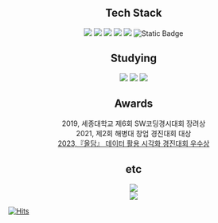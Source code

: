 <div align="center">
  <h2 align="center">Tech Stack</h2>
  <img src="https://img.shields.io/badge/C-blue?style=for-the-badge&logo=c&color=grey"/>
  <img src="https://img.shields.io/badge/Python-blue?style=for-the-badge&logo=python&logoColor=ffdd54"/>
  <img src="https://img.shields.io/badge/pandas-150458.svg?style=for-the-badge&logo=pandas&logoColor=white"/>
  <img src="https://img.shields.io/badge/numpy-4d77cf.svg?style=for-the-badge&logo=numpy&logoColor=white"/>
  <img src="https://img.shields.io/badge/Matplotlib-11557c.svg?style=for-the-badge&logo=Matplotlib&logoColor=white"/>
  <img alt="Static Badge" src="https://img.shields.io/badge/scikit%20learn-blue?style=for-the-badge&logo=scikit-learn"/>
</div>

<div align="center">
  <h2>Studying</h2>
  <img src="https://img.shields.io/badge/MYSQL-blue?style=for-the-badge&logo=mysql&logoColor=red&color=blue"/>
  <img src="https://img.shields.io/badge/AWS-blue?style=for-the-badge&logo=amazon&color=navy">
  <img src="https://img.shields.io/badge/Airflow-blue?style=for-the-badge&logo=apache&color=green">
</div>

<div>
  <h2 align="center">Awards</h2>
  <div align="center">
    <span> 2019, 세종대학교 제6회 SW코딩경시대회 장려상</span><br>
    <span> 2021, 제2회 해병대 창업 경진대회 대상</span><br>
    <span><a href="https://github.com/ss721229/alldam">2023,『올담』 데이터 활용 시각화 경진대회 우수상</a></span>
  </div>
</div>

<div>
  <h2 align="center">etc</h2>

  <div align="center">
    <img src="http://mazassumnida.wtf/api/v2/generate_badge?boj=ss721229"/>
  </div>
<div align="center">
  <a href="https://github.com/devxb/gitanimals"><img src="https://render.gitanimals.org/farms/ss721229"/ ></a>
</div>

  [![Hits](https://hits.seeyoufarm.com/api/count/incr/badge.svg?url=https%3A%2F%2Fgithub.com%2Fss721229&count_bg=%23FFA800&title_bg=%23FF0000&icon=&icon_color=%23CD2A2A&title=hits&edge_flat=false)](https://hits.seeyoufarm.com)
</div>



